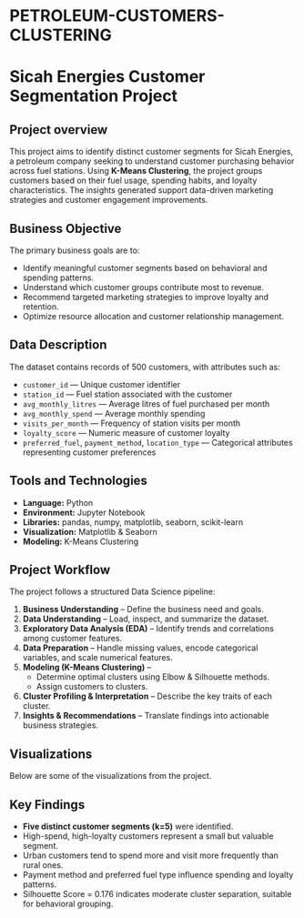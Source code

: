 # PETROLEUM-CUSTOMERS-CLUSTERING
# Sicah Energies Customer Segmentation Project

## Project overview
This project aims to identify distinct customer segments for Sicah Energies, a petroleum company seeking to understand customer purchasing behavior across fuel stations. Using **K-Means Clustering**, the project groups customers based on their fuel usage, spending habits, and loyalty characteristics. The insights generated support data-driven marketing strategies and customer engagement improvements.

## Business Objective
The primary business goals are to:
- Identify meaningful customer segments based on behavioral and spending patterns.
- Understand which customer groups contribute most to revenue.
- Recommend targeted marketing strategies to improve loyalty and retention.
- Optimize resource allocation and customer relationship management.

## Data Description
The dataset contains records of 500 customers, with attributes such as:
- `customer_id` — Unique customer identifier  
- `station_id` — Fuel station associated with the customer  
- `avg_monthly_litres` — Average litres of fuel purchased per month  
- `avg_monthly_spend` — Average monthly spending  
- `visits_per_month` — Frequency of station visits per month  
- `loyalty_score` — Numeric measure of customer loyalty  
- `preferred_fuel`, `payment_method`, `location_type` — Categorical attributes representing customer preferences

## Tools and Technologies
- **Language:** Python  
- **Environment:** Jupyter Notebook  
- **Libraries:** pandas, numpy, matplotlib, seaborn, scikit-learn  
- **Visualization:** Matplotlib & Seaborn  
- **Modeling:** K-Means Clustering  

## Project Workflow
The project follows a structured Data Science pipeline:
1. **Business Understanding** – Define the business need and goals.  
2. **Data Understanding** – Load, inspect, and summarize the dataset.  
3. **Exploratory Data Analysis (EDA)** – Identify trends and correlations among customer features.  
4. **Data Preparation** – Handle missing values, encode categorical variables, and scale numerical features.
5. **Modeling (K-Means Clustering)** –  
   - Determine optimal clusters using Elbow & Silhouette methods.  
   - Assign customers to clusters.  
6. **Cluster Profiling & Interpretation** – Describe the key traits of each cluster.  
7. **Insights & Recommendations** – Translate findings into actionable business strategies.  

## Visualizations
Below are some of the visualizations from the project.



## Key Findings
- **Five distinct customer segments (k=5)** were identified.  
- High-spend, high-loyalty customers represent a small but valuable segment.  
- Urban customers tend to spend more and visit more frequently than rural ones.  
- Payment method and preferred fuel type influence spending and loyalty patterns.  
- Silhouette Score = 0.176 indicates moderate cluster separation, suitable for behavioral grouping.

